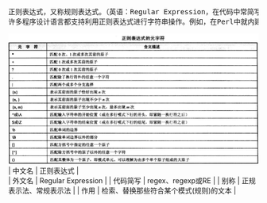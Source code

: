 <pre>
正则表达式，又称规则表达式。（英语：Regular Expression，在代码中常简写为regex、regexp或RE），计算机科学的一个概念。正则表达式通常被用来检索、替换那些符合某个模式(规则)的文本。
许多程序设计语言都支持利用正则表达式进行字符串操作。例如，在Perl中就内建了一个功能强大的正则表达式引擎。正则表达式这个概念最初是由Unix中的工具软件（例如sed和grep）普及开的。正则表达式通常缩写成“regex”，单数有regexp、regex，复数有regexps、regexes、regexen。
</pre>
![](/support/image/regex/study/1.jfif)
| 中文名      | 正则表达式 |  
| 外文名 | Regular Expression |
| 代码简写 | regex、regexp或RE |
| 别称      | 正规表示法、常规表示法       | 
| 作用   | 检索、替换那些符合某个模式(规则)的文本        |
<pre>

</pre>
